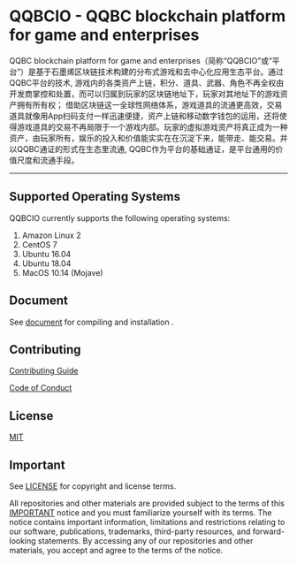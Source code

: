 
# QQBCIO - QQBC blockchain platform for game and enterprises

QQBC blockchain platform for game and enterprises（简称“QQBCIO”或“平台”）是基于石墨烯区块链技术构建的分布式游戏和去中心化应用生态平台。通过QQBC平台的技术, 游戏内的各类资产上链，积分、道具、武器、角色不再全权由开发商掌控和处置，而可以归属到玩家的区块链地址下，玩家对其地址下的游戏资产拥有所有权； 借助区块链这一全球性网络体系，游戏道具的流通更高效，交易道具就像用App扫码支付一样迅速便捷，资产上链和移动数字钱包的运用，还将使得游戏道具的交易不再局限于一个游戏内部。玩家的虚拟游戏资产将真正成为一种资产，由玩家所有，娱乐的投入和价值能实实在在沉淀下来，能带走、能交易。并以QQBC通证的形式在生态里流通, QQBC作为平台的基础通证，是平台通用的价值尺度和流通手段。



---
 
 
## Supported Operating Systems
QQBCIO currently supports the following operating systems:  
1. Amazon Linux 2
2. CentOS 7
3. Ubuntu 16.04
4. Ubuntu 18.04
5. MacOS 10.14 (Mojave)

## Document

 See [document](./docs) for compiling and installation .

## Contributing

[Contributing Guide](./CONTRIBUTING.md)

[Code of Conduct](./CONTRIBUTING.md#conduct)

## License

[MIT](./LICENSE)

## Important

See [LICENSE](./LICENSE) for copyright and license terms.

All repositories and other materials are provided subject to the terms of this [IMPORTANT](./IMPORTANT.md) notice and you must familiarize yourself with its terms.  The notice contains important information, limitations and restrictions relating to our software, publications, trademarks, third-party resources, and forward-looking statements.  By accessing any of our repositories and other materials, you accept and agree to the terms of the notice.
